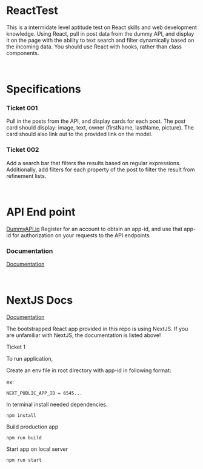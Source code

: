 # ReactTest
This is a intermidate level aptitude test on React skills and web development knowledge. Using React, pull in post data from the dummy API, and display it on the page with the ability to text search and filter dynamically based on the incoming data. You should use React with hooks, rather than class components.

<br>

# Specifications

### Ticket 001
Pull in the posts from the API, and display cards for each post. The post card should display: image, text, owner (firstName, lastName, picture). The card should also link out to the provided link on the model.


### Ticket 002
Add a search bar that filters the results based on regular expressions. Additionally, add filters for each property of the post to filter the result from refinement lists.

<br>

# API End point
[DummyAPI.io](https://dummyapi.io/)
Register for an account to obtain an app-id, and use that app-id for authorization on your requests to the API endpoints.

### Documentation
[Documentation](https://dummyapi.io/documentation/static-data-api)

<br>

# NextJS Docs
[Documentation](https://nextjs.org/docs/getting-started)

The bootstrapped React app provided in this repo is using NextJS. If you are unfamiliar with NextJS, the documentation is listed above!


Ticket 1 

To run application, 

Create an env file in root directory with app-id in following format:

ex: 
```
NEXT_PUBLIC_APP_ID = 6545...
```

In terminal install needed dependencies.

```
npm install
```

Build production app 

```
npm run build
```

Start app on local server
```
npm run start
```

